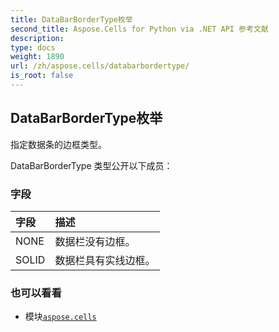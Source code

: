 ```yaml
---
title: DataBarBorderType枚举
second_title: Aspose.Cells for Python via .NET API 参考文献
description:
type: docs
weight: 1890
url: /zh/aspose.cells/databarbordertype/
is_root: false
---
```

## DataBarBorderType枚举
指定数据条的边框类型。



DataBarBorderType 类型公开以下成员：

### 字段
|字段|描述|
| :- | :- |
| NONE |数据栏没有边框。|
| SOLID |数据栏具有实线边框。|



### 也可以看看
* 模块[`aspose.cells`](..)
